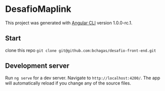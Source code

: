 # DesafioMaplink

This project was generated with [Angular CLI](https://github.com/angular/angular-cli) version 1.0.0-rc.1.

## Start
clone this repo `git clone git@github.com:bchagas/desafio-front-end.git`

## Development server
Run `ng serve` for a dev server. Navigate to `http://localhost:4200/`. The app will automatically reload if you change any of the source files.